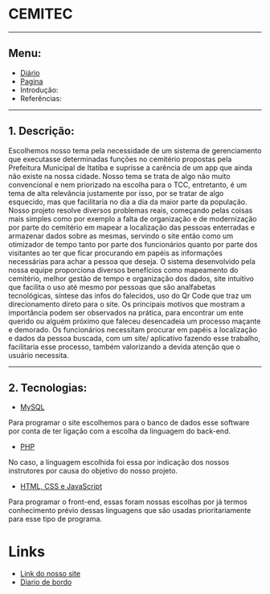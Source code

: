 # CEMITEC


---
## Menu:

 - [Diário](./diario_de_bordo/menu_diario.md)
 - [Pagina](https://analusg.github.io/ProjetoTCC/) 
 - Introdução:
 - Referências: 

---



## 1. Descrição:



Escolhemos nosso tema pela necessidade de um sistema de gerenciamento que executasse determinadas funções no cemitério propostas pela Prefeitura Municipal de Itatiba e suprisse a carência de um app que ainda não existe na nossa cidade. Nosso tema se trata de algo não muito convencional e nem priorizado na escolha para o TCC, entretanto, é um tema de alta relevância justamente por isso, por se tratar de algo esquecido, mas que facilitaria no dia a dia da maior parte da população.
Nosso projeto resolve diversos problemas reais, começando pelas coisas mais simples como por exemplo a falta de organização e de modernização por parte do cemitério em mapear a localização das pessoas enterradas e armazenar dados sobre as mesmas, servindo o site então como um otimizador de tempo tanto por parte dos funcionários quanto por parte dos visitantes ao ter que ficar procurando em papéis as informações necessárias para achar a pessoa que deseja.
O sistema desenvolvido pela nossa equipe proporciona diversos benefícios como mapeamento do cemitério, melhor gestão de tempo e organização dos dados, site intuitivo que facilita o uso até mesmo por pessoas que são analfabetas tecnológicas, síntese das infos do falecidos, uso do Qr Code que traz um direcionamento direto para o site.
Os principais motivos que mostram a importância podem ser observados na prática, para encontrar um ente querido ou alguém próximo que faleceu desencadeia um processo maçante e demorado. Os funcionários necessitam procurar em papéis a localização e dados da pessoa buscada, com um site/ aplicativo fazendo esse trabalho, facilitaria esse processo, também valorizando a devida atenção que o usuário necessita.



---



## 2. Tecnologias:



- [MySQL](https://www.techtudo.com.br/noticias/2012/04/o-que-e-e-como-usar-o-mysql.ghtml)



Para programar o site escolhemos para o banco de dados esse software por conta de ter ligação com a escolha da linguagem do back-end.



- [PHP](https://www.php.net/)



No caso, a linguagem escolhida foi essa por indicação dos nossos instrutores por causa do objetivo do nosso projeto.



- [HTML, CSS e JavaScript](https://www.alura.com.br/artigos/html-css-e-js-definicoes)



Para programar o front-end, essas foram nossas escolhas por já termos conhecimento prévio dessas linguagens que são usadas prioritariamente para esse tipo de programa.

# Links
 - [Link do nosso site](https://analusg.github.io/ProjetoTCC/) 
 - [Diario de bordo](https://github.com/AnaLuSG/ProjetoTCC/tree/main/diario_de_bordo)
